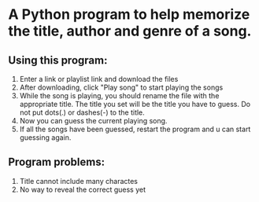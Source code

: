 # A Python program to help memorize the title, author and genre of a song.

## Using this program:

1. Enter a link or playlist link and download the files
2. After downloading, click "Play song" to start playing the songs
3. While the song is playing, you should rename the file with the appropriate title. The title you set will be the title you have to guess. Do not put dots(.) or dashes(-) to the title.
4. Now you can guess the current playing song.
5. If all the songs have been guessed, restart the program and u can start guessing again.

## Program problems:

1. Title cannot include many charactes
2. No way to reveal the correct guess yet

